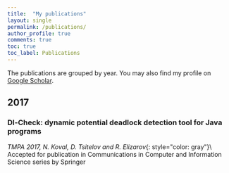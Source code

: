 ```yaml
---
title:  "My publications"
layout: single
permalink: /publications/
author_profile: true
comments: true
toc: true
toc_label: Publications
---
```


The publications are grouped by year. You may also find my profile on [Google Scholar]().

## 2017

### Dl-Check: dynamic potential deadlock detection tool for Java programs
*TMPA 2017, N. Koval, D. Tsitelov and R. Elizarov*{: style="color: gray"}\\
Accepted for publication in Communications in Computer and Information Science series by Springer
